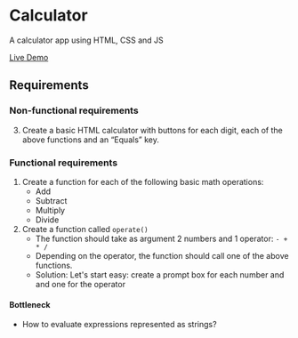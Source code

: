 
# Calculator

A calculator app using HTML, CSS and JS

[Live Demo]()

## Requirements

### Non-functional requirements

3. Create a basic HTML calculator with buttons for each digit, each of the above functions and an “Equals” key.


### Functional requirements

1. Create a function for each of the following basic math operations:
    - Add
    - Subtract
    - Multiply
    - Divide
2.  Create a function called `operate()`
    - The function should take as argument 2 numbers and 1 operator: `- + * / `
    - Depending on the operator, the function should call one of the 
      above functions.
    * Solution: Let's start easy: create a prompt box for each number and and one for the operator


#### Bottleneck

- How to evaluate expressions represented as strings?

                  


